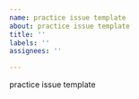```yaml
---
name: practice issue template
about: practice issue template
title: ''
labels: ''
assignees: ''

---
```


practice issue template

